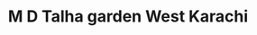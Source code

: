 ---
title: "M D Talha garden West Karachi"
url: /karachi/m-d-talha-garden-west-karachi/
shop: shop
---